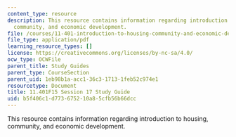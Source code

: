 ```yaml
---
content_type: resource
description: This resource contains information regarding introduction to housing,
  community, and economic development.
file: /courses/11-401-introduction-to-housing-community-and-economic-development-fall-2015/b5f406c1d773675210a85cfb56b66dcc_MIT11_401F15_Session17.pdf
file_type: application/pdf
learning_resource_types: []
license: https://creativecommons.org/licenses/by-nc-sa/4.0/
ocw_type: OCWFile
parent_title: Study Guides
parent_type: CourseSection
parent_uid: 1eb98b1a-acc1-36c3-1713-1feb52c974e1
resourcetype: Document
title: 11.401F15 Session 17 Study Guide
uid: b5f406c1-d773-6752-10a8-5cfb56b66dcc
---
```

This resource contains information regarding introduction to housing, community, and economic development.